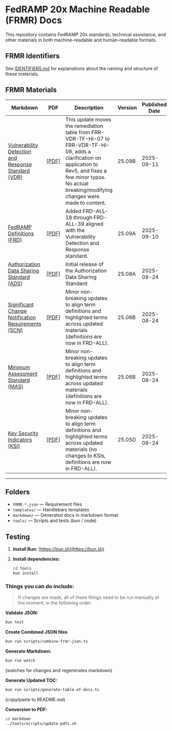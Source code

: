 # FedRAMP 20x Machine Readable (FRMR) Docs

This repository contains FedRAMP 20x standards, technical assistance, and other materials in both machine-readable and human-readable formats.

## FRMR Identifiers

See [IDENTIFIERS.md](./IDENTIFIERS.md) for explanations about the naming and structure of these materials.

## FRMR Materials

| Markdown | PDF | Description | Version | Published Date |
|-----------|---|-------------|---------|----------------|
| [Vulnerability Detection and Response Standard (VDR)](https://github.com/FedRAMP/docs/tree/main/markdown/FRMR.VDR.vulnerability-detection-and-response.md) | [[PDF]](https://github.com/FedRAMP/docs/blob/main/pdf/FRMR.VDR.vulnerability-detection-and-response.pdf) | This update moves the remediation table from FRR-VDR-TF-HI-07 to FRR-VDR-TF-HI-08, adds a clarification on application to Rev5, and fixes a few minor typos. No actual breaking/modifying changes were made to content. | 25.09B | 2025-09-11 |
| [FedRAMP Definitions (FRD)](https://github.com/FedRAMP/docs/tree/main/markdown/FRMR.FRD.fedramp-definitions.md) | [[PDF]](https://github.com/FedRAMP/docs/blob/main/pdf/FRMR.FRD.fedramp-definitions.pdf) | Added FRD-ALL-18 through FRD-ALL-39 aligned with the Vulnerability Detection and Response standard. | 25.09A | 2025-09-10 |
| [Authorization Data Sharing Standard (ADS)](https://github.com/FedRAMP/docs/tree/main/markdown/FRMR.ADS.authorization-data-sharing.md) | [[PDF]](https://github.com/FedRAMP/docs/blob/main/pdf/FRMR.ADS.authorization-data-sharing.pdf) | Initial release of the Authorization Data Sharing Standard | 25.08A | 2025-08-24 |
| [Significant Change Notification Requirements (SCN)](https://github.com/FedRAMP/docs/tree/main/markdown/FRMR.SCN.significant-change-notifications.md) | [[PDF]](https://github.com/FedRAMP/docs/blob/main/pdf/FRMR.SCN.significant-change-notifications.pdf) | Minor non-breaking updates to align term definitions and highlighted terms across updated materials (definitions are now in FRD-ALL). | 25.06B | 2025-08-24 |
| [Minimum Assessment Standard (MAS)](https://github.com/FedRAMP/docs/tree/main/markdown/FRMR.MAS.minimum-assessment-standard.md) | [[PDF]](https://github.com/FedRAMP/docs/blob/main/pdf/FRMR.MAS.minimum-assessment-standard.pdf) | Minor non-breaking updates to align term definitions and highlighted terms across updated materials (definitions are now in FRD-ALL). | 25.06B | 2025-08-24 |
| [Key Security Indicators (KSI)](https://github.com/FedRAMP/docs/tree/main/markdown/FRMR.KSI.key-security-indicators.md) | [[PDF]](https://github.com/FedRAMP/docs/blob/main/pdf/FRMR.KSI.key-security-indicators.pdf) | Minor non-breaking updates to align term definitions and highlighted terms across updated materials (no changes to KSIs, definitions are now in FRD-ALL). | 25.05D | 2025-08-24 |
---

## Folders

- `FRMR.*.json` — Requirement files
- `templates/` — Handlebars templates
- `markdown/` — Generated docs in markdown format
- `tools/` — Scripts and tests (bun / node)

## Testing

1. **Install Bun:** [https://bun.sh](https://bun.sh)

2. **Install dependencies:**

   ```sh
   cd tools
   bun install
   ```

### Things you can do include:

> If changes are made, all of these things need to be run manually at the moment, in the following order:

**Validate JSON:**

```sh
bun test
```

**Create Combined JSON files**

```sh
bun run scripts/combine-frmr-json.ts
```

 **Generate Markdown:**

```sh
bun run watch
```
(watches for changes and regenerates markdown)

**Generate Updated TOC:**

```sh
bun run scripts/generate-table-of-docs.ts
```
(copy/paste to README.md)

**Conversion to PDF:**

```sh
cd markdown
../tools/scripts/update-pdfs.sh
```
